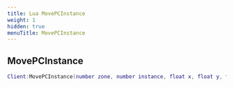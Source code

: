 ```yaml
---
title: Lua MovePCInstance
weight: 1
hidden: true
menuTitle: MovePCInstance
---
```

## MovePCInstance
```lua
Client:MovePCInstance(number zone, number instance, float x, float y, float z, float heading); -- void
```
